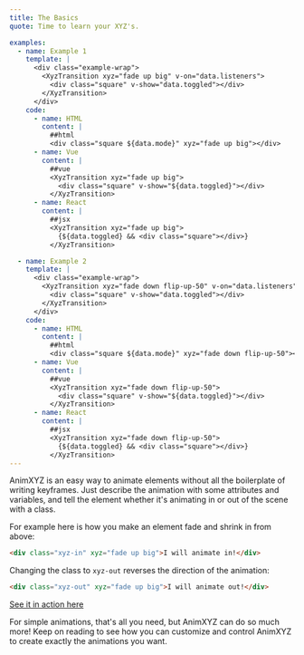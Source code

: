 ```yaml
---
title: The Basics
quote: Time to learn your XYZ's.

examples:
  - name: Example 1
    template: |
      <div class="example-wrap">
        <XyzTransition xyz="fade up big" v-on="data.listeners">
          <div class="square" v-show="data.toggled"></div>
        </XyzTransition>
      </div>
    code:
      - name: HTML
        content: |
          ##html
          <div class="square ${data.mode}" xyz="fade up big"></div>
      - name: Vue
        content: |
          ##vue
          <XyzTransition xyz="fade up big">
            <div class="square" v-show="${data.toggled}"></div>
          </XyzTransition>
      - name: React
        content: |
          ##jsx
          <XyzTransition xyz="fade up big">
            {${data.toggled} && <div class="square"></div>}
          </XyzTransition>

  - name: Example 2
    template: |
      <div class="example-wrap">
        <XyzTransition xyz="fade down flip-up-50" v-on="data.listeners">
          <div class="square" v-show="data.toggled"></div>
        </XyzTransition>
      </div>
    code:
      - name: HTML
        content: |
          ##html
          <div class="square ${data.mode}" xyz="fade down flip-up-50"></div>
      - name: Vue
        content: |
          ##vue
          <XyzTransition xyz="fade down flip-up-50">
            <div class="square" v-show="${data.toggled}"></div>
          </XyzTransition>
      - name: React
        content: |
          ##jsx
          <XyzTransition xyz="fade down flip-up-50">
            {${data.toggled} && <div class="square"></div>}
          </XyzTransition>
---
```


AnimXYZ is an easy way to animate elements without all the boilerplate of writing keyframes. Just describe the animation with some attributes and variables, and tell the element whether it's animating in or out of the scene with a class.

For example here is how you make an element fade and shrink in from above:

```html
<div class="xyz-in" xyz="fade up big">I will animate in!</div>
```
Changing the class to `xyz-out` reverses the direction of the animation:

```html
<div class="xyz-out" xyz="fade up big">I will animate out!</div>
```
[See it in action here](<?tab=examples&example=Example 1#the-basics>)

For simple animations, that's all you need, but AnimXYZ can do so much more! Keep on reading to see how you can customize and control AnimXYZ to create exactly the animations you want.
